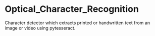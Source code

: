 # Optical_Character_Recognition
Character detector which extracts printed or handwritten text from an image or video using pytesseract.
